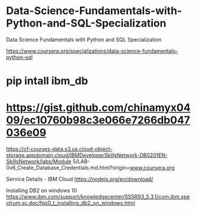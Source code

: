 # Data-Science-Fundamentals-with-Python-and-SQL-Specialization
Data Science Fundamentals with Python and SQL Specialization

https://www.coursera.org/specializations/data-science-fundamentals-python-sql

# pip intall ibm_db
# https://gist.github.com/chinamyx0409/ec10760b98c3e066e7266db047036e09


https://cf-courses-data.s3.us.cloud-object-storage.appdomain.cloud/IBMDeveloperSkillsNetwork-DB0201EN-SkillsNetwork/labs/Module 5/LAB-0v6_Create_Database_Credentials.md.html?origin=www.coursera.org

Service Details - IBM Cloud
https://nodejs.org/en/download/

Installing DB2 on windows 10
https://www.ibm.com/support/knowledgecenter/SS5R93_5.3.1/com.ibm.spectrum.sc.doc/fqz0_t_installing_db2_on_windows.html





